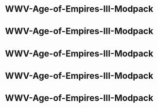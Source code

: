 # WWV-Age-of-Empires-III-Modpack
# WWV-Age-of-Empires-III-Modpack
# WWV-Age-of-Empires-III-Modpack
# WWV-Age-of-Empires-III-Modpack
# WWV-Age-of-Empires-III-Modpack
